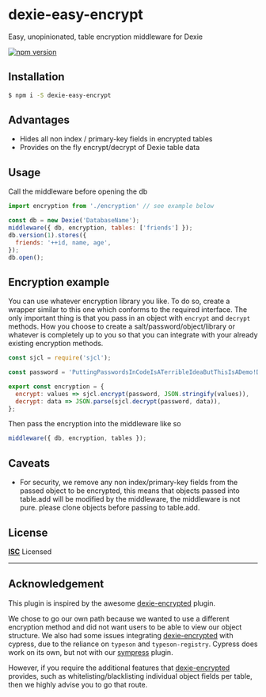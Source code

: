 # dexie-easy-encrypt

Easy, unopinionated, table encryption middleware for Dexie

[![npm version](https://badge.fury.io/js/dexie-easy-encrypt.svg)](https://badge.fury.io/js/dexie-easy-encrypt)


## Installation

```bash
$ npm i -S dexie-easy-encrypt
```

## Advantages
- Hides all non index / primary-key fields in encrypted tables
- Provides on the fly encrypt/decrypt of Dexie table data

## Usage
Call the middleware before opening the db


```js
import encryption from './encryption' // see example below

const db = new Dexie('DatabaseName');
middleware({ db, encryption, tables: ['friends'] });
db.version(1).stores({
  friends: '++id, name, age',
});
db.open();
```


## Encryption example
You can use whatever encryption library you like. To do so, create a wrapper similar to this one which conforms to the required interface. The only important thing is that you pass in an object with `encrypt` and `decrypt` methods. How you choose to create a salt/password/object/library or whatever is completely up to you so that you can integrate with your already existing encryption methods.

```js
const sjcl = require('sjcl');

const password = 'PuttingPasswordsInCodeIsATerribleIdeaButThisIsADemo!DoNotDoThisAtHome!!!';

export const encryption = {
  encrypt: values => sjcl.encrypt(password, JSON.stringify(values)),
  decrypt: data => JSON.parse(sjcl.decrypt(password, data)),
};
```

Then pass the encryption into the middleware like so
```js
middleware({ db, encryption, tables });
````




## Caveats
- For security, we remove any non index/primary-key fields from the passed object to be encrypted, this means that objects passed into table.add will be modified by the middleware, the middleware is not pure. please clone objects before passing to table.add.

## License

**[ISC](LICENSE)** Licensed

---

## Acknowledgement
This plugin is inspired by the awesome [dexie-encrypted](https://github.com/mark43/dexie-encrypted) plugin. 

We chose to go our own path because we wanted to use a different encryption method and did not want users to be able to view our object structure. We also had some issues integrating [dexie-encrypted](https://github.com/mark43/dexie-encrypted) with cypress, due to the reliance on `typeson` and `typeson-registry`. Cypress does work on its own, but not with our [sympress](https://github.com/jaetask/sympress) plugin.

However, if you require the additional features that [dexie-encrypted](https://github.com/mark43/dexie-encrypted) provides, such as whitelisting/blacklisting individual object fields per table, then we highly advise you to go that route.
